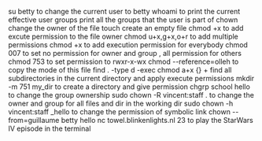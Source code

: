 su betty to change the current user to betty
whoami to print the current effective user
groups print all the groups that the user is part of
chown change the owner of the file
touch create an empty file
chmod +x to add excute permission to the file owner
chmod u+x,g+x,o+r to add multiple permissions
chmod +x to add execution permission for everybody
chmod 007 to set no permission for owner and group , all permission for others
chmod 753 to set permission to rwxr-x-wx
chmod --reference=olleh to copy the mode of this file
find . -type d -exec chmod a+x {} + find all subdirectories in the current directory and apply execute permissions
mkdir -m 751 my_dir to create a directory and give permission
chgrp school hello to change the group ownership
sudo chown -R vincent:staff . to change the owner and group for all files and dir in the working dir
sudo chown -h vincent:staff _hello to change the permission of symbolic link
chown --from=guillaume betty hello
nc towel.blinkenlights.nl 23 to  play the StarWars IV episode in the terminal
